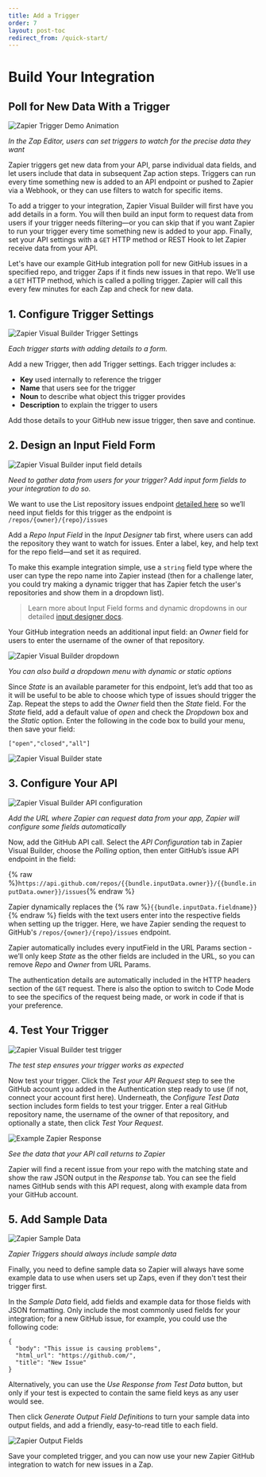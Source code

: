```yaml
---
title: Add a Trigger
order: 7
layout: post-toc
redirect_from: /quick-start/
---
```


# Build Your Integration

## Poll for New Data With a Trigger

![Zapier Trigger Demo Animation](https://cdn.zappy.app/ce3ad77e27df60694a6b9af4f1283c25.gif)

_In the Zap Editor, users can set triggers to watch for the precise data they want_

Zapier triggers get new data from your API, parse individual data fields, and let users include that data in subsequent Zap action steps. Triggers can run every time something new is added to an API endpoint or pushed to Zapier via a Webhook, or they can use filters to watch for specific items.

To add a trigger to your integration, Zapier Visual Builder will first have you add details in a form. You will then build an input form to request data from users if your trigger needs filtering—or you can skip that if you want Zapier to run your trigger every time something new is added to your app. Finally, set your API settings with a `GET` HTTP method or REST Hook to let Zapier receive data from your API.

Let's have our example GitHub integration poll for new GitHub issues in a specified repo, and trigger Zaps if it finds new issues in that repo. We’ll use a `GET` HTTP method, which is called a polling trigger. Zapier will call this every few minutes for each Zap and check for new data.

## 1. Configure Trigger Settings

![Zapier Visual Builder Trigger Settings](https://cdn.zappy.app/7c04abdd31c1cf3ef0200308b3ddc54e.png)

_Each trigger starts with adding details to a form._

Add a new Trigger, then add Trigger settings. Each trigger includes a:

- **Key** used internally to reference the trigger
- **Name** that users see for the trigger
- **Noun** to describe what object this trigger provides
- **Description** to explain the trigger to users

Add those details to your GitHub new issue trigger, then save and continue.

## 2. Design an Input Field Form

![Zapier Visual Builder input field details](https://cdn.zappy.app/f6826e50873c92618df64a8b797e49e2.png)

_Need to gather data from users for your trigger? Add input form fields to your integration to do so._

We want to use the List repository issues endpoint [detailed here](https://docs.github.com/en/rest/issues/issues?apiVersion=2022-11-28#list-repository-issues) so we’ll need input fields for this trigger as the endpoint is `/repos/{owner}/{repo}/issues`

Add a _Repo Input Field_ in the _Input Designer_ tab first, where users can add the repository they want to watch for issues. Enter a label, key, and help text for the repo field—and set it as required.

To make this example integration simple, use a `string` field type where the user can type the repo name into Zapier instead (then for a challenge later, you could try making a dynamic trigger that has Zapier fetch the user's repositories and show them in a dropdown list).

> Learn more about Input Field forms and dynamic dropdowns in our detailed [input designer docs](https://platform.zapier.com/docs/input-designer).

Your GitHub integration needs an additional input field: an _Owner_ field for users to enter the username of the owner of that repository.

![Zapier Visual Builder dropdown](https://cdn.zapier.com/storage/photos/992bbec7742b65a3b48df6c981e58610.png)

_You can also build a dropdown menu with dynamic or static options_

Since _State_ is an available parameter for this endpoint, let’s add that too as it will be useful to be able to choose which type of issues should trigger the Zap. Repeat the steps to add the _Owner_ field then the _State_ field. For the _State_ field, add a default value of _open_ and check the _Dropdown_ box and the _Static_ option. Enter the following in the code box to build your menu, then save your field:

`["open","closed","all"]`

![Zapier Visual Builder state](https://cdn.zappy.app/cc30f6aeddf6404b4539d06453a637c5.png)

## 3. Configure Your API

![Zapier Visual Builder API configuration](https://cdn.zappy.app/295bcc4897c7db4783592ef1b2a06abf.png)

_Add the URL where Zapier can request data from your app, Zapier will configure some fields automatically_

Now, add the GitHub API call. Select the _API Configuration_ tab in Zapier Visual Builder, choose the _Polling_ option, then enter GitHub’s issue API endpoint in the field:

{% raw %}`https://api.github.com/repos/{{bundle.inputData.owner}}/{{bundle.inputData.owner}}/issues`{% endraw %}

Zapier dynamically replaces the {% raw %}`{{bundle.inputData.fieldname}}`{% endraw %} fields with the text users enter into the respective fields when setting up the trigger. Here, we have Zapier sending the request to GitHub's `/repos/{owner}/{repo}/issues` endpoint.

Zapier automatically includes every inputField in the URL Params section - we’ll only keep _State_ as the other fields are included in the URL, so you can remove _Repo_ and _Owner_ from URL Params.

The authentication details are automatically included in the HTTP headers section of the `GET` request. 
There is also the option to switch to Code Mode to see the specifics of the request being made, or work in code if that is your preference. 

## 4. Test Your Trigger

![Zapier Visual Builder test trigger](https://cdn.zappy.app/a8aeb509716c7b10968c6a2f2a98ec3c.png)

_The test step ensures your trigger works as expected_

Now test your trigger. Click the *Test your API Request* step to see the GitHub account you added in the Authentication step ready to use (if not, connect your account first here). Underneath, the _Configure Test Data_ section includes form fields to test your trigger. Enter a real GitHub repository name, the username of the owner of that repository, and optionally a state, then click *Test Your Request*.

![Example Zapier Response](https://cdn.zappy.app/bac887c6a564ca545b9e40b05a03064b.png)

_See the data that your API call returns to Zapier_

Zapier will find a recent issue from your repo with the matching state and show the raw JSON output in the _Response_ tab. You can see the field names GitHub sends with this API request, along with example data from your GitHub account.

## 5. Add Sample Data

![Zapier Sample Data](https://cdn.zappy.app/8c804195ed32e50bf55da5cf14aea9e8.png)

_Zapier Triggers should always include sample data_

Finally, you need to define sample data so Zapier will always have some example data to use when users set up Zaps, even if they don't test their trigger first.

In the _Sample Data_ field, add fields and example data for those fields with JSON formatting. Only include the most commonly used fields for your integration; for a new GitHub issue, for example, you could use the following code:

	{
	  "body": "This issue is causing problems",
	  "html_url": "https://github.com/",
	  "title": "New Issue"
	}

Alternatively, you can use the _Use Response from Test Data_ button, but only if your test is expected to contain the same field keys as any user would see.

Then click _Generate Output Field Definitions_ to turn your sample data into output fields, and add a friendly, easy-to-read title to each field.

![Zapier Output Fields](https://cdn.zappy.app/04af774426d745b5b20a22f31fdb5f03.png) 

Save your completed trigger, and you can now use your new Zapier GitHub integration to watch for new issues in a Zap.
